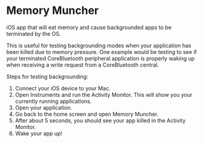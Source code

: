 Memory Muncher
=============

iOS app that will eat memory and cause backgrounded apps to be terminated by the OS.

This is useful for testing backgrounding modes when your application has been killed due to memory pressure. One example would be testing to see if your terminated CoreBluetooth peripheral application is properly waking up when receiving a write request from a CoreBluetooth central.

Steps for testing backgrounding:  
1. Connect your iOS device to your Mac.  
2. Open Instruments and run the Activity Monitor. This will show you your currently running applications. 
3. Open your application.  
4. Go back to the home screen and open Memory Muncher.  
5. After about 5 seconds, you should see your app killed in the Activity Monitor.  
6. Wake your app up!  
